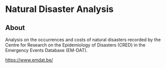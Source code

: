 # Natural Disaster Analysis

## About
Analysis on the occurrences and costs of natural disasters recorded by the Centre for Research on the Epidemiology of Disasters (CRED) in the Emergency Events Database (EM-DAT).

https://www.emdat.be/
